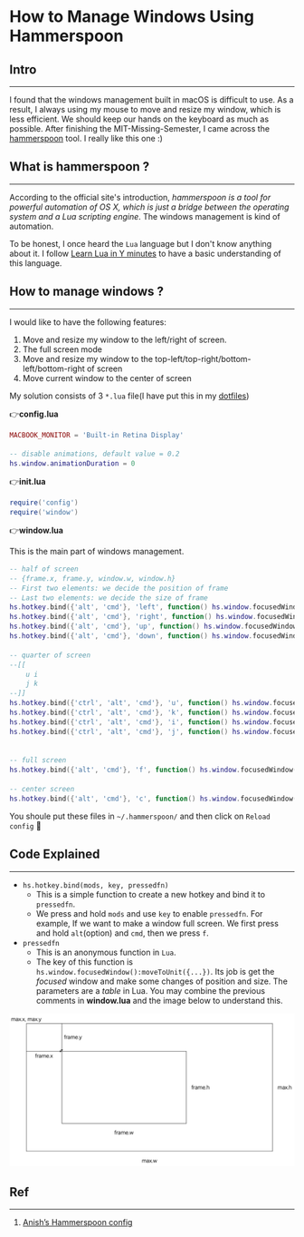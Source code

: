 # How to Manage Windows Using Hammerspoon


## Intro

---

I found that the windows management built in macOS is difficult to use. As a result, I always using my mouse to move and resize my window, which is less efficient. We should keep our hands on the keyboard as much as possible. After finishing the MIT-Missing-Semester, I came across the [hammerspoon](https://www.hammerspoon.org) tool. I really like this one :)

## What is hammerspoon ?

---

According to the official site's introduction, *hammerspoon is a tool for powerful automation of OS X, which is just a bridge between the operating system and a Lua scripting engine*. The windows management is kind of automation.



To be honest, I once heard the `Lua` language but I don't know anything about it. I follow [Learn Lua in Y minutes](https://learnxinyminutes.com/docs/lua/) to have a basic understanding of this language.

## How to manage windows ?

---

I would like to have the following features:

1.   Move and resize my window to the left/right of screen.
2.   The full screen mode
3.   Move and resize my window to the top-left/top-right/bottom-left/bottom-right of screen
4.   Move current window to the center of screen



My solution consists of 3 `*.lua` file(I have put this in my [dotfiles](https://github.com/MartinLwx/dotfiles))

:point_right:**config.lua**

```lua
MACBOOK_MONITOR = 'Built-in Retina Display'

-- disable animations, default value = 0.2
hs.window.animationDuration = 0
```

:point_right:**init.lua**

```lua
require('config')
require('window')
```

:point_right:**window.lua**

This is the main part of windows management.

```lua
-- half of screen
-- {frame.x, frame.y, window.w, window.h}
-- First two elements: we decide the position of frame
-- Last two elements: we decide the size of frame
hs.hotkey.bind({'alt', 'cmd'}, 'left', function() hs.window.focusedWindow():moveToUnit({0, 0, 0.5, 1}) end)
hs.hotkey.bind({'alt', 'cmd'}, 'right', function() hs.window.focusedWindow():moveToUnit({0.5, 0, 0.5, 1}) end)
hs.hotkey.bind({'alt', 'cmd'}, 'up', function() hs.window.focusedWindow():moveToUnit({0, 0, 1, 0.5}) end)
hs.hotkey.bind({'alt', 'cmd'}, 'down', function() hs.window.focusedWindow():moveToUnit({0, 0.5, 1, 0.5}) end)

-- quarter of screen
--[[
    u i
    j k
--]]
hs.hotkey.bind({'ctrl', 'alt', 'cmd'}, 'u', function() hs.window.focusedWindow():moveToUnit({0, 0, 0.5, 0.5}) end)
hs.hotkey.bind({'ctrl', 'alt', 'cmd'}, 'k', function() hs.window.focusedWindow():moveToUnit({0.5, 0.5, 0.5, 0.5}) end)
hs.hotkey.bind({'ctrl', 'alt', 'cmd'}, 'i', function() hs.window.focusedWindow():moveToUnit({0.5, 0, 0.5, 0.5}) end)
hs.hotkey.bind({'ctrl', 'alt', 'cmd'}, 'j', function() hs.window.focusedWindow():moveToUnit({0, 0.5, 0.5, 0.5}) end)


-- full screen
hs.hotkey.bind({'alt', 'cmd'}, 'f', function() hs.window.focusedWindow():moveToUnit({0, 0, 1, 1}) end)

-- center screen
hs.hotkey.bind({'alt', 'cmd'}, 'c', function() hs.window.focusedWindow():centerOnScreen() end)
```

You shoule put these files in `~/.hammerspoon/` and then click on `Reload config` :hugs:

## Code Explained

---

-   `hs.hotkey.bind(mods, key, pressedfn)`
    -   This is a simple function to create a new hotkey and bind it to `pressedfn`.
    -   We press and hold `mods` and use `key` to enable `pressedfn`. For example, If we want to make a window full screen. We first press and hold `alt`(option) and `cmd`, then we press `f`.
-   `pressedfn`
    -   This is an anonymous function in `Lua`.
    -   The key of this function is `hs.window.focusedWindow():moveToUnit({...})`. Its job is get the *focused* window and make some changes of position and size. The parameters are a *table* in Lua. You may combine the previous comments in **window.lua** and the image below to understand this.

![](/img/movetounit.png)

## Ref

---

1.   [Anish’s Hammerspoon config](https://github.com/anishathalye/dotfiles-local/tree/mac/hammerspoon)

